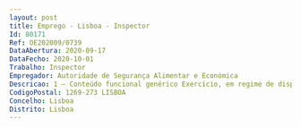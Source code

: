 ```yaml
--- 
layout: post
title: Emprego - Lisboa - Inspector
Id: 80171
Ref: OE202009/0739
DataAbertura: 2020-09-17
DataFecho: 2020-10-01
Trabalho: Inspector
Empregador: Autoridade de Segurança Alimentar e Económica
Descricao: 1 – Conteúdo funcional genérico Exercício, em regime de disponibilidade permanente, de funções de inspeção e investigação, instrução processual, recolha de informação, assessoria técnica ou pericial, conceção, adaptação ou aplicação de métodos e processos técnico científicos, elaboração de estudos e pareceres (art.º 7.º, n.º 1, do DL 74 2018, de 21 09).2 – Conteúdo funcional em especial a) Realizar operações, ações, diligências e atos de investigação criminal e os correspondentes atos processuais, a fim de levar à descoberta e identificação das circunstâncias e dos autores de ilícitos criminais  b) Proceder a detenções e a atos de investigação criminal e inquérito, nos termos da lei processual penal  c) Adotar as medidas cautelares e de polícia necessárias e urgentes para assegurar os meios de prova  d) Levantar autos de notícia pelas infrações de que tiver conhecimento no exercício das suas funções e) Praticar atos de instrução em processos crime e contraordenacionais, elaborando relatórios, informações, mapas, gráficos e quadros f) Proceder a vigilâncias e recolha de informações (pesquisar, recolher, compilar e tratar a informação criminal).
CodigoPostal: 1269-273 LISBOA
Concelho: Lisboa
Distrito: Lisboa
--- 
```

